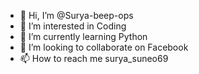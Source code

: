 - 👋 Hi, I’m @Surya-beep-ops
- 👀 I’m interested in Coding
- 🌱 I’m currently learning Python
- 💞️ I’m looking to collaborate on Facebook
- 📫 How to reach me surya_suneo69

<!---
Surya-beep-ops/Surya-beep-ops is a ✨ special ✨ repository because its `README.md` (this file) appears on your GitHub profile.
You can click the Preview link to take a look at your changes.
--->
